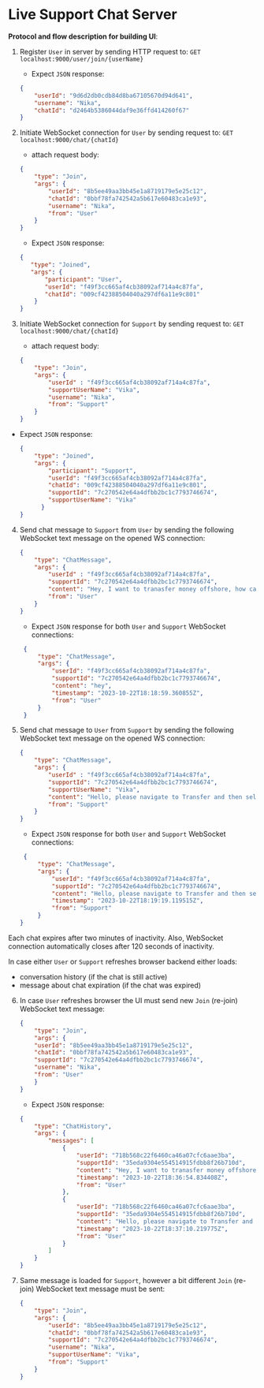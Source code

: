 # Live Support Chat Server

**Protocol and flow description for building UI**:

1) Register `User` in server by sending HTTP request to: `GET localhost:9000/user/join/{userName}`
   - Expect `JSON` response:
    ```json
    {
        "userId": "9d6d2db0cdb84d8ba67105670d94d641",
        "username": "Nika",
        "chatId": "d2464b5386044daf9e36ffd414260f67"
    }
    ```
2) Initiate WebSocket connection for `User` by sending request to: `GET localhost:9000/chat/{chatId}`
   - attach request body:

    ```json
    {
        "type": "Join",
        "args": {
            "userId": "8b5ee49aa3bb45e1a8719179e5e25c12",
            "chatId": "0bbf78fa742542a5b617e60483ca1e93",
            "username": "Nika",
            "from": "User"
        }
    }
    ```
   - Expect `JSON` response:
    ```json
    {
       "type": "Joined",
       "args": {
           "participant": "User",
           "userId": "f49f3cc665af4cb38092af714a4c87fa",
           "chatId": "009cf42388504040a297df6a11e9c801"
        }
    }
    ```
3) Initiate WebSocket connection for `Support` by sending request to: `GET localhost:9000/chat/{chatId}`
   - attach request body:
    ```json
    {
        "type": "Join",
        "args": {
            "userId" : "f49f3cc665af4cb38092af714a4c87fa",
            "supportUserName": "Vika",
            "username": "Nika",
            "from": "Support"    
        }
    }
   ```
  - Expect `JSON` response:
    ```json
    {
        "type": "Joined",
        "args": {
            "participant": "Support",
            "userId": "f49f3cc665af4cb38092af714a4c87fa",
            "chatId": "009cf42388504040a297df6a11e9c801",
            "supportId": "7c270542e64a4dfbb2bc1c7793746674",
            "supportUserName": "Vika"
          }
    }
    ```
4) Send chat message to `Support` from `User` by sending the following WebSocket text message on the opened WS connection:
    ```json
    {
        "type": "ChatMessage",
        "args": {
            "userId" : "f49f3cc665af4cb38092af714a4c87fa",
            "supportId": "7c270542e64a4dfbb2bc1c7793746674",
            "content": "Hey, I want to tranasfer money offshore, how can I do it via internet bank?",
            "from": "User"    
        }
    }
    ```
   - Expect `JSON` response for both `User` and `Support` WebSocket connections:
   ```json
    {
        "type": "ChatMessage",
        "args": {
            "userId": "f49f3cc665af4cb38092af714a4c87fa",
            "supportId": "7c270542e64a4dfbb2bc1c7793746674",
            "content": "hey",
            "timestamp": "2023-10-22T18:18:59.360855Z",
            "from": "User"
        }
    }
   ```
5) Send chat message to `User` from `Support` by sending the following WebSocket text message on the opened WS connection:  
    ```json
    {
        "type": "ChatMessage",
        "args": {
            "userId" : "f49f3cc665af4cb38092af714a4c87fa",
            "supportId": "7c270542e64a4dfbb2bc1c7793746674",
            "supportUserName": "Vika",
            "content": "Hello, please navigate to Transfer and then select Offshore :)",
            "from": "Support"    
        }
    }
    ```
    - Expect `JSON` response for both `User` and `Support` WebSocket connections:
   ```json
    {
        "type": "ChatMessage",
        "args": {
            "userId": "f49f3cc665af4cb38092af714a4c87fa",
            "supportId": "7c270542e64a4dfbb2bc1c7793746674",
            "content": "Hello, please navigate to Transfer and then select Offshore :)",
            "timestamp": "2023-10-22T18:19:19.119515Z",
            "from": "Support"
        }
   }
   ```
   
Each chat expires after two minutes of inactivity. Also, WebSocket connection automatically closes after 120 seconds of inactivity.

In case either `User` or `Support` refreshes browser backend either loads:
- conversation history (if the chat is still active)
- message about chat expiration (if the chat was expired)

6) In case `User` refreshes browser the UI must send new `Join` (re-join) WebSocket text message:
    ```json
    {   
        "type": "Join",
        "args": {
        "userId": "8b5ee49aa3bb45e1a8719179e5e25c12",
        "chatId": "0bbf78fa742542a5b617e60483ca1e93",
        "supportId": "7c270542e64a4dfbb2bc1c7793746674",
        "username": "Nika",
        "from": "User"
        }
   }
   ```
   - Expect `JSON` response:
    ```json
    {
        "type": "ChatHistory",
        "args": {
            "messages": [
                {
                    "userId": "718b568c22f6460ca46a07cfc6aae3ba",
                    "supportId": "35eda9304e554514915fdbb8f26b710d",
                    "content": "Hey, I want to tranasfer money offshore, how can I do it via internet bank?",
                    "timestamp": "2023-10-22T18:36:54.834408Z",
                    "from": "User"
                },
                {
                    "userId": "718b568c22f6460ca46a07cfc6aae3ba",
                    "supportId": "35eda9304e554514915fdbb8f26b710d",
                    "content": "Hello, please navigate to Transfer and then select Offshore :)",
                    "timestamp": "2023-10-22T18:37:10.219775Z",
                    "from": "User"
                }
            ]
        }
    }
    ```
   
7) Same message is loaded for `Support`, however a bit different `Join` (re-join) WebSocket text message must be sent:
    ```json
    {   
        "type": "Join",
        "args": {
            "userId": "8b5ee49aa3bb45e1a8719179e5e25c12",
            "chatId": "0bbf78fa742542a5b617e60483ca1e93",
            "supportId": "7c270542e64a4dfbb2bc1c7793746674",
            "username": "Nika",
            "supportUserName": "Vika",
            "from": "Support"
        }
   }
   ```






